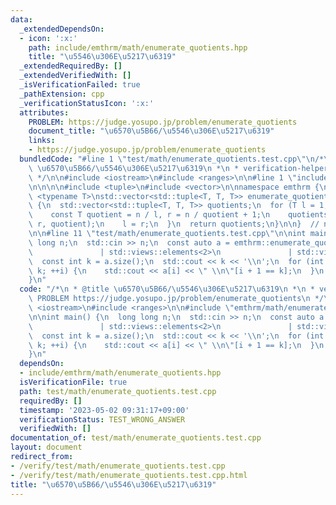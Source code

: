 ```yaml
---
data:
  _extendedDependsOn:
  - icon: ':x:'
    path: include/emthrm/math/enumerate_quotients.hpp
    title: "\u5546\u306E\u5217\u6319"
  _extendedRequiredBy: []
  _extendedVerifiedWith: []
  _isVerificationFailed: true
  _pathExtension: cpp
  _verificationStatusIcon: ':x:'
  attributes:
    PROBLEM: https://judge.yosupo.jp/problem/enumerate_quotients
    document_title: "\u6570\u5B66/\u5546\u306E\u5217\u6319"
    links:
    - https://judge.yosupo.jp/problem/enumerate_quotients
  bundledCode: "#line 1 \"test/math/enumerate_quotients.test.cpp\"\n/*\n * @title\
    \ \u6570\u5B66/\u5546\u306E\u5217\u6319\n *\n * verification-helper: PROBLEM https://judge.yosupo.jp/problem/enumerate_quotients\n\
    \ */\n\n#include <iostream>\n#include <ranges>\n\n#line 1 \"include/emthrm/math/enumerate_quotients.hpp\"\
    \n\n\n\n#include <tuple>\n#include <vector>\n\nnamespace emthrm {\n\ntemplate\
    \ <typename T>\nstd::vector<std::tuple<T, T, T>> enumerate_quotients(const T n)\
    \ {\n  std::vector<std::tuple<T, T, T>> quotients;\n  for (T l = 1; l <= n;) {\n\
    \    const T quotient = n / l, r = n / quotient + 1;\n    quotients.emplace_back(l,\
    \ r, quotient);\n    l = r;\n  }\n  return quotients;\n}\n\n}  // namespace emthrm\n\
    \n\n#line 11 \"test/math/enumerate_quotients.test.cpp\"\n\nint main() {\n  long\
    \ long n;\n  std::cin >> n;\n  const auto a = emthrm::enumerate_quotients(n)\n\
    \               | std::views::elements<2>\n               | std::views::reverse;\n\
    \  const int k = a.size();\n  std::cout << k << '\\n';\n  for (int i = 0; i <\
    \ k; ++i) {\n    std::cout << a[i] << \" \\n\"[i + 1 == k];\n  }\n  return 0;\n\
    }\n"
  code: "/*\n * @title \u6570\u5B66/\u5546\u306E\u5217\u6319\n *\n * verification-helper:\
    \ PROBLEM https://judge.yosupo.jp/problem/enumerate_quotients\n */\n\n#include\
    \ <iostream>\n#include <ranges>\n\n#include \"emthrm/math/enumerate_quotients.hpp\"\
    \n\nint main() {\n  long long n;\n  std::cin >> n;\n  const auto a = emthrm::enumerate_quotients(n)\n\
    \               | std::views::elements<2>\n               | std::views::reverse;\n\
    \  const int k = a.size();\n  std::cout << k << '\\n';\n  for (int i = 0; i <\
    \ k; ++i) {\n    std::cout << a[i] << \" \\n\"[i + 1 == k];\n  }\n  return 0;\n\
    }\n"
  dependsOn:
  - include/emthrm/math/enumerate_quotients.hpp
  isVerificationFile: true
  path: test/math/enumerate_quotients.test.cpp
  requiredBy: []
  timestamp: '2023-05-02 09:31:17+09:00'
  verificationStatus: TEST_WRONG_ANSWER
  verifiedWith: []
documentation_of: test/math/enumerate_quotients.test.cpp
layout: document
redirect_from:
- /verify/test/math/enumerate_quotients.test.cpp
- /verify/test/math/enumerate_quotients.test.cpp.html
title: "\u6570\u5B66/\u5546\u306E\u5217\u6319"
---
```

